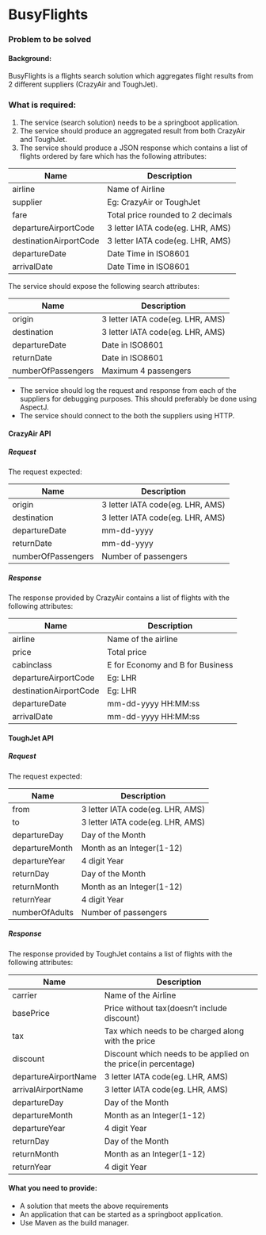 # BusyFlights
### Problem to be solved
#### Background:
BusyFlights is a flights search solution which aggregates flight results from 2 different suppliers
(CrazyAir and ToughJet).

### What is required:
1. The service (search solution) needs to be a springboot application.
2. The service should produce an aggregated result from both CrazyAir and ToughJet.
3. The service should produce a JSON response which contains a list of flights ordered by fare
which has the following attributes:

|Name|Description|
|---|---|
|airline |Name of Airline|
|supplier |Eg: CrazyAir or ToughJet|
|fare |Total price rounded to 2 decimals|
|departureAirportCode| 3 letter IATA code(eg. LHR, AMS)|
|destinationAirportCode| 3 letter IATA code(eg. LHR, AMS)|
|departureDate| Date Time in ISO8601|
|arrivalDate| Date Time in ISO8601|

The service should expose the following search attributes:

|Name|Description|
|---|---|
|origin| 3 letter IATA code(eg. LHR, AMS)
|destination| 3 letter IATA code(eg. LHR, AMS)
|departureDate| Date in ISO8601
|returnDate| Date in ISO8601
|numberOfPassengers| Maximum 4 passengers

- The service should log the request and response from each of the suppliers for debugging
purposes. This should preferably be done using AspectJ.
- The service should connect to the both the suppliers using HTTP.

#### CrazyAir API
##### Request
The request expected:

|Name|Description|
|---|---|
|origin| 3 letter IATA code(eg. LHR, AMS)
|destination| 3 letter IATA code(eg. LHR, AMS)
|departureDate| mm-dd-yyyy
|returnDate| mm-dd-yyyy
|numberOfPassengers| Number of passengers

##### Response
The response provided by CrazyAir contains a list of flights with the following attributes:

|Name|Description|
|---|---|
|airline| Name of the airline
|price| Total price
|cabinclass| E for Economy and B for Business
|departureAirportCode| Eg: LHR
|destinationAirportCode| Eg: LHR
|departureDate| mm-dd-yyyy HH:MM:ss
|arrivalDate| mm-dd-yyyy HH:MM:ss

#### ToughJet API
##### Request
The request expected:

|Name|Description|
|---|---|
|from| 3 letter IATA code(eg. LHR, AMS)
|to| 3 letter IATA code(eg. LHR, AMS)
|departureDay| Day of the Month
|departureMonth| Month as an Integer(1-12)
|departureYear| 4 digit Year
|returnDay| Day of the Month
|returnMonth| Month as an Integer(1-12)
|returnYear| 4 digit Year
|numberOfAdults| Number of passengers

##### Response
The response provided by ToughJet contains a list of flights with the following attributes:

|Name|Description|
|---|---|
|carrier| Name of the Airline
|basePrice| Price without tax(doesn’t include discount)
|tax| Tax which needs to be charged along with the price
|discount| Discount which needs to be applied on the price(in percentage)
|departureAirportName| 3 letter IATA code(eg. LHR, AMS)
|arrivalAirportName| 3 letter IATA code(eg. LHR, AMS)
|departureDay| Day of the Month
|departureMonth| Month as an Integer(1-12)
|departureYear| 4 digit Year
|returnDay| Day of the Month
|returnMonth| Month as an Integer(1-12)
|returnYear| 4 digit Year

#### What you need to provide:
- A solution that meets the above requirements
- An application that can be started as a springboot application.
- Use Maven as the build manager.
